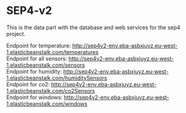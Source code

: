 # SEP4-v2

This is the data part with the database and web services for the sep4 project.

Endpoint for temperature: http://sep4v2-env.eba-asbxjuyz.eu-west-1.elasticbeanstalk.com/temperatures    
Endpoint for all sensors: http://sep4v2-env.eba-asbxjuyz.eu-west-1.elasticbeanstalk.com/sensors 		   
Endpoint for humidity: http://sep4v2-env.eba-asbxjuyz.eu-west-1.elasticbeanstalk.com/humiditySensors              
Endpoint for co2: http://sep4v2-env.eba-asbxjuyz.eu-west-1.elasticbeanstalk.com/co2Sensors			   
Endpoint for windows: http://sep4v2-env.eba-asbxjuyz.eu-west-1.elasticbeanstalk.com/windows		   


